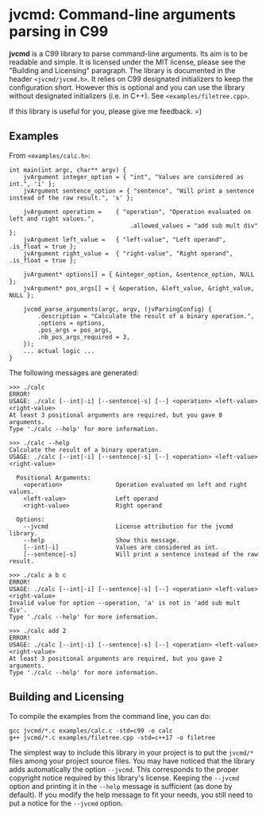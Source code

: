 # jvcmd: Command-line arguments parsing in C99

**jvcmd** is a C99 library to parse command-line arguments. Its aim is to be readable and simple.
It is licensed under the MIT license, please see the "Building and Licensing" paragraph.
The library is documented in the header `<jvcmd/jvcmd.h>`. 
It relies on C99 designated initializers to keep the configuration short.
However this is optional and you can use the library without designated initializers (i.e. in C++).
See `<examples/filetree.cpp>`.

If this library is useful for you, please give me feedback. =)

## Examples
From `<examples/calc.h>`:
```
int main(int argc, char** argv) {
    jvArgument integer_option = { "int", "Values are considered as int.", 'i' };
    jvArgument sentence_option = { "sentence", "Will print a sentence instead of the raw result.", 's' };

    jvArgument operation =    { "operation", "Operation evaluated on left and right values.",
                                  .allowed_values = "add sub mult div" };
    jvArgument left_value =   { "left-value", "Left operand",  .is_float = true };
    jvArgument right_value =  { "right-value", "Right operand", .is_float = true };

    jvArgument* options[] = { &integer_option, &sentence_option, NULL };
    jvArgument* pos_args[] = { &operation, &left_value, &right_value, NULL };

    jvcmd_parse_arguments(argc, argv, (jvParsingConfig) {
        .description = "Calculate the result of a binary operation.",
        .options = options,
        .pos_args = pos_args,
        .nb_pos_args_required = 3,
    });
    ... actual logic ...
}
```

The following messages are generated:
```
>>> ./calc
ERROR!
USAGE: ./calc [--int|-i] [--sentence|-s] [--] <operation> <left-value> <right-value> 
At least 3 positional arguments are required, but you gave 0 arguments.
Type './calc --help' for more information.

>>> ./calc --help
Calculate the result of a binary operation.
USAGE: ./calc [--int|-i] [--sentence|-s] [--] <operation> <left-value> <right-value> 

  Positional Arguments:
    <operation>               Operation evaluated on left and right values.
    <left-value>              Left operand
    <right-value>             Right operand

  Options:
    --jvcmd                   License attribution for the jvcmd library.
    --help                    Show this message.
    [--int|-i]                Values are considered as int.
    [--sentence|-s]           Will print a sentence instead of the raw result.

>>> ./calc a b c
ERROR!
USAGE: ./calc [--int|-i] [--sentence|-s] [--] <operation> <left-value> <right-value> 
Invalid value for option --operation, 'a' is not in 'add sub mult div'.
Type './calc --help' for more information.

>>> ./calc add 2 
ERROR!
USAGE: ./calc [--int|-i] [--sentence|-s] [--] <operation> <left-value> <right-value> 
At least 3 positional arguments are required, but you gave 2 arguments.
Type './calc --help' for more information.
```

## Building and Licensing

To compile the examples from the command line, you can do:
```
gcc jvcmd/*.c examples/calc.c -std=c99 -o calc
g++ jvcmd/*.c examples/filetree.cpp -std=c++17 -o filetree
```

The simplest way to include this library in your project is to put the `jvcmd/*` files among your project source files.
You may have noticed that the library adds automatically the option `--jvcmd`.
This corresponds to the proper copyright notice required by this library's license.
Keeping the `--jvcmd` option and printing it in the `--help` message is sufficient (as done by default).
If you modify the help message to fit your needs, you still need to put a notice for the `--jvcmd` option.


